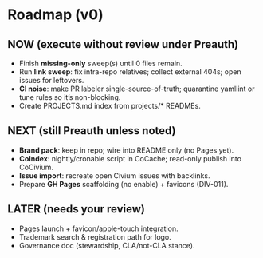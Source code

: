 # Roadmap (v0)

## NOW (execute without review under Preauth)
- Finish **missing-only** sweep(s) until 0 files remain.
- Run **link sweep**: fix intra-repo relatives; collect external 404s; open issues for leftovers.
- **CI noise**: make PR labeler single-source-of-truth; quarantine yamllint or tune rules so it’s non-blocking.
- Create PROJECTS.md index from projects/* READMEs.

## NEXT (still Preauth unless noted)
- **Brand pack**: keep in repo; wire into README only (no Pages yet).  
- **CoIndex**: nightly/cronable script in CoCache; read-only publish into CoCivium.  
- **Issue import**: recreate open Civium issues with backlinks.  
- Prepare **GH Pages** scaffolding (no enable) + favicons (DIV-011).

## LATER (needs your review)
- Pages launch + favicon/apple-touch integration.  
- Trademark search & registration path for logo.  
- Governance doc (stewardship, CLA/not-CLA stance).
